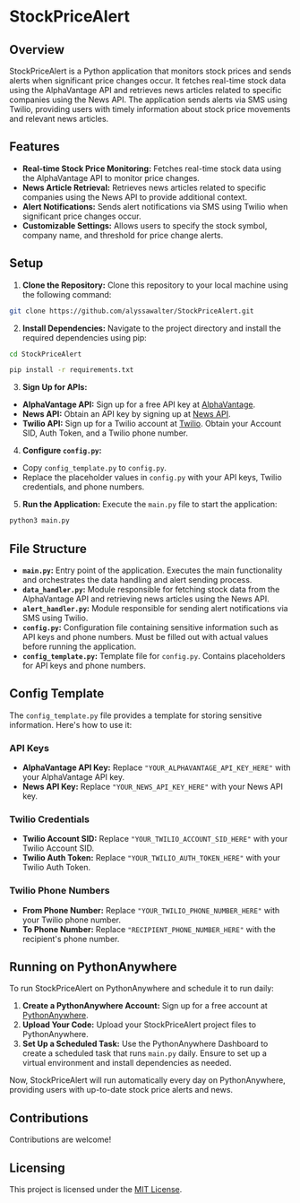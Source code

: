 # StockPriceAlert

## Overview

StockPriceAlert is a Python application that monitors stock prices and sends alerts when significant price changes occur. It fetches real-time stock data using the AlphaVantage API and retrieves news articles related to specific companies using the News API. The application sends alerts via SMS using Twilio, providing users with timely information about stock price movements and relevant news articles.

## Features

- **Real-time Stock Price Monitoring:** Fetches real-time stock data using the AlphaVantage API to monitor price changes.
- **News Article Retrieval:** Retrieves news articles related to specific companies using the News API to provide additional context.
- **Alert Notifications:** Sends alert notifications via SMS using Twilio when significant price changes occur.
- **Customizable Settings:** Allows users to specify the stock symbol, company name, and threshold for price change alerts.

## Setup

1. **Clone the Repository:** Clone this repository to your local machine using the following command:
```bash
git clone https://github.com/alyssawalter/StockPriceAlert.git
```

2. **Install Dependencies:** Navigate to the project directory and install the required dependencies using pip:
```bash
cd StockPriceAlert
```
```bash
pip install -r requirements.txt
```

3. **Sign Up for APIs:**
- **AlphaVantage API:** Sign up for a free API key at [AlphaVantage](https://www.alphavantage.co/support/#api-key).
- **News API:** Obtain an API key by signing up at [News API](https://newsapi.org/register).
- **Twilio API:** Sign up for a Twilio account at [Twilio](https://www.twilio.com/try-twilio). Obtain your Account SID, Auth Token, and a Twilio phone number.

4. **Configure `config.py`:**
- Copy `config_template.py` to `config.py`.
- Replace the placeholder values in `config.py` with your API keys, Twilio credentials, and phone numbers.

5. **Run the Application:** Execute the `main.py` file to start the application:
```bash
python3 main.py
```
## File Structure

- **`main.py`:** Entry point of the application. Executes the main functionality and orchestrates the data handling and alert sending process.
- **`data_handler.py`:** Module responsible for fetching stock data from the AlphaVantage API and retrieving news articles using the News API.
- **`alert_handler.py`:** Module responsible for sending alert notifications via SMS using Twilio.
- **`config.py`:** Configuration file containing sensitive information such as API keys and phone numbers. Must be filled out with actual values before running the application.
- **`config_template.py`:** Template file for `config.py`. Contains placeholders for API keys and phone numbers.
  
## Config Template

The `config_template.py` file provides a template for storing sensitive information. Here's how to use it:
### API Keys
- **AlphaVantage API Key:** Replace `"YOUR_ALPHAVANTAGE_API_KEY_HERE"` with your AlphaVantage API key.
- **News API Key:** Replace `"YOUR_NEWS_API_KEY_HERE"` with your News API key.
### Twilio Credentials
- **Twilio Account SID:** Replace `"YOUR_TWILIO_ACCOUNT_SID_HERE"` with your Twilio Account SID.
- **Twilio Auth Token:** Replace `"YOUR_TWILIO_AUTH_TOKEN_HERE"` with your Twilio Auth Token.
### Twilio Phone Numbers
- **From Phone Number:** Replace `"YOUR_TWILIO_PHONE_NUMBER_HERE"` with your Twilio phone number.
- **To Phone Number:** Replace `"RECIPIENT_PHONE_NUMBER_HERE"` with the recipient's phone number.

## Running on PythonAnywhere

To run StockPriceAlert on PythonAnywhere and schedule it to run daily:

1. **Create a PythonAnywhere Account:** Sign up for a free account at [PythonAnywhere](https://www.pythonanywhere.com/).
2. **Upload Your Code:** Upload your StockPriceAlert project files to PythonAnywhere.
3. **Set Up a Scheduled Task:** Use the PythonAnywhere Dashboard to create a scheduled task that runs `main.py` daily. Ensure to set up a virtual environment and install dependencies as needed.

Now, StockPriceAlert will run automatically every day on PythonAnywhere, providing users with up-to-date stock price alerts and news.

## Contributions

Contributions are welcome!

## Licensing

This project is licensed under the [MIT License](LICENSE).
